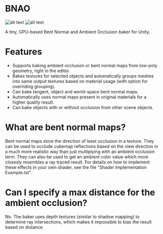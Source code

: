 # BNAO
![alt text](https://raw.githubusercontent.com/Fewes/BNAO/master/Example.png)
![alt text](https://raw.githubusercontent.com/Fewes/BNAO/master/UI.png)

A tiny, GPU-based Bent Normal and Ambient Occlusion baker for Unity.

# Features
* Supports baking ambient occlusion or bent normal maps from low-poly geometry, right in the editor.
* Bakes textures for selected objects and automatically groups meshes into same output textures based on material usage (with option for overriding grouping).
* Can bake tangent, object and world-space bent normal maps.
* Automatically uses normal maps present in original materials for a higher quality result.
* Can bake objects with or without occlusion from other scene objects.

# What are bent normal maps?
Bent normal maps store the direction of least occlusion in a texture. They can be used to occlude cubemap reflections based on the view direction in a much more realistic way than just multiplying with an ambient occlusion term. They can also be used to get an ambient color value which more closesly resembles a ray traced result. For details on how to implement these effects in your own shader, see the file "Shader Implementation Example.txt".

# Can I specify a max distance for the ambient occlusion?
No. The baker uses depth textures (similar to shadow mapping) to determine ray intersections, which makes it impossible to bias the result based on distance.
